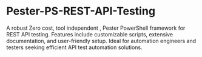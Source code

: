 # Pester-PS-REST-API-Testing
A robust Zero cost, tool independent , Pester PowerShell framework for REST API testing. Features include customizable scripts, extensive documentation, and user-friendly setup. Ideal for automation engineers and testers seeking efficient API test automation solutions.
